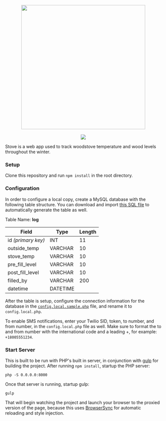 <p align="center">
  <img width="400" src="https://cloud.githubusercontent.com/assets/82437/4970014/f952eba4-6875-11e4-8930-27d94be9feee.png">
  <br/><br/>
  <img src="https://codeship.com/projects/ebc21970-4aa4-0132-eb1f-2eec968ed96f/status">
</p>

Stove is a web app used to track woodstove temperature and wood levels throughout the winter.

### Setup
Clone this repository and run `npm install` in the root directory.

### Configuration
In order to configure a local copy, create a MySQL database with the following table structure. You can download and import [this SQL file](http://cl.ly/YSmF/download/stove.sql) to automatically generate the table as well.

Table Name: **log**

| Field              | Type     | Length |
|--------------------|----------|--------|
| id _(primary key)_ | INT      | 11     |
| outside_temp       | VARCHAR  | 10     |
| stove_temp         | VARCHAR  | 10     |
| pre_fill_level     | VARCHAR  | 10     |
| post_fill_level    | VARCHAR  | 10     |
| filled_by          | VARCHAR  | 200    |
| datetime           | DATETIME |        |

After the table is setup, configure the connection information for the database in the [`config.local.sample.php`](https://github.com/garand/stove/blob/master/config.local.sample.php) file, and rename it to `config.local.php`.

To enable SMS notifications, enter your Twilio SID, token, to number, and from number, in the `config.local.php` file as well. Make sure to format the to and from number with the international code and a leading +, for example: `+18005551234`.

### Start Server
This is built to be run with PHP's built in server, in conjunction with [gulp](http://gulpjs.com) for building the project. After running `npm install`, startup the PHP server:

```
php -S 0.0.0.0:8000
```

Once that server is running, startup gulp:

```
gulp
```

That will begin watching the project and launch your browser to the proxied version of the page, because this uses [BrowserSync](http://www.browsersync.io) for automatic reloading and style injection.

